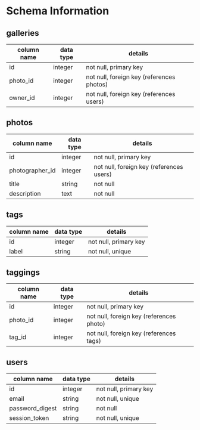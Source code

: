 # Schema Information


## galleries
column name | data type | details
------------|-----------|-----------------------
id          | integer   | not null, primary key
photo_id    | integer   | not null, foreign key (references photos)
owner_id    | integer   | not null, foreign key (references users)

## photos
column name       | data type | details
------------------|-----------|-----------------------
id                | integer   | not null, primary key
photographer_id   | integer   | not null, foreign key (references users)
title             | string    | not null
description       | text      | not null

## tags
column name | data type | details
------------|-----------|-----------------------
id          | integer   | not null, primary key
label       | string    | not null, unique

## taggings
column name | data type | details
------------|-----------|-----------------------
id          | integer   | not null, primary key
photo_id     | integer   | not null, foreign key (references photo)
tag_id      | integer   | not null, foreign key (references tags)

## users
column name     | data type | details
----------------|-----------|-----------------------
id              | integer   | not null, primary key
email           | string    | not null, unique
password_digest | string    | not null
session_token   | string    | not null, unique

